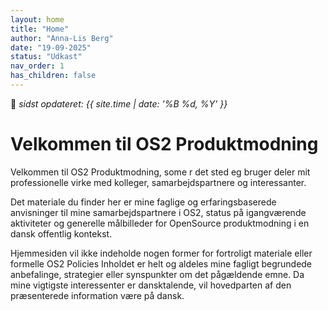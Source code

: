 ```yaml
---
layout: home
title: "Home"
author: "Anna-Lis Berg"
date: "19-09-2025"
status: "Udkast" 
nav_order: 1
has_children: false
---
```


📆 _sidst opdateret: {{ site.time | date: '%B %d, %Y' }}_

# Velkommen til OS2 Produktmodning

Velkommen til OS2 Produktmodning, some r det sted eg bruger deler mit professionelle virke med kolleger, samarbejdspartnere og interessanter.

Det materiale du finder her er mine faglige og erfaringsbaserede anvisninger til mine samarbejdspartnere i OS2, status på igangværende aktiviteter og generelle målbilleder for OpenSource produktmodning i en dansk offentlig kontekst. 

Hjemmesiden vil ikke indeholde nogen former for fortroligt materiale eller formelle OS2 Policies
Inholdet er helt og aldeles mine fagligt begrundede anbefalinge, strategier eller synspunkter om det pågældende emne. 
Da mine vigtigste interessenter er dansktalende, vil hovedparten af ​​den præsenterede information være på dansk.
